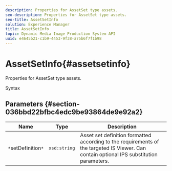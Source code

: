 ```yaml
---
description: Properties for AssetSet type assets.
seo-description: Properties for AssetSet type assets.
seo-title: AssetSetInfo
solution: Experience Manager
title: AssetSetInfo
topic: Dynamic Media Image Production System API
uuid: e4645b21-c1b9-4453-9f38-a75b6f7f1b98
---
```


# AssetSetInfo{#assetsetinfo}

Properties for AssetSet type assets.

 Syntax 

## Parameters {#section-036bbd22bfbc4edc9be93864de9e92a2}

|  Name  | Type  | Description  |
|---|---|---|
|  `*`setDefinition`*`  | `xsd:string`  | Asset set definition formatted according to the requirements of the targeted IS Viewer. Can contain optional IPS substitution parameters.  |

